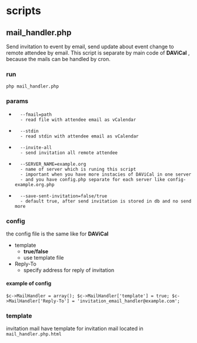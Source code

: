 scripts
=======

mail_handler.php
----------------

Send invitation to event by email, send update about event change to remote attendee by email.
This script is separate by main code of **DAViCal** , because the mails
can be handled by cron.

### run

`php mail_handler.php`

### params

*       --fmail=path
        - read file with attendee email as vCalendar

*       --stdin
        - read stdin with attendee email as vCalendar

*       --invite-all
        - send invitation all remote attendee

*       --SERVER_NAME=example.org
        - name of server which is runing this script
        - important when you have more instacies of DAViCal in one server
        - and you have config.php separate for each server like config-example.org.php

*       --save-sent-invitation=false/true
        - default true, after send invitation is stored in db and no send more


### config

the config file is the same like for **DAViCal**

*   template
    - **true/false**
    - use template file
*   Reply-To
    - specify address for reply of invitation

#### example of config

`$c->MailHandler = array();
$c->MailHandler['template'] = true;
$c->MailHandler['Reply-To'] = 'invitation_email_handler@example.com';`


### template

invitation mail have template for invitation mail located in `mail_handler.php.html`